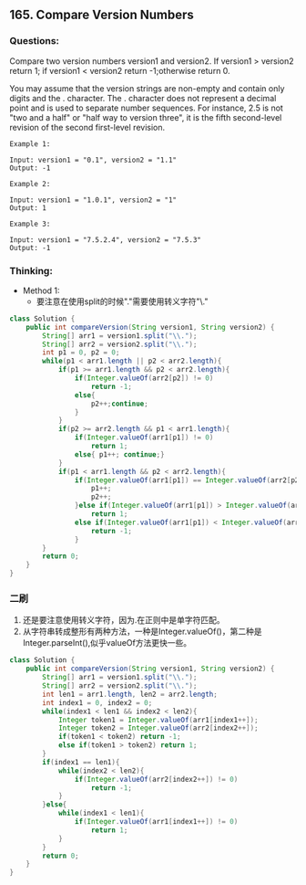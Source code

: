 ## 165. Compare Version Numbers

### Questions:
Compare two version numbers version1 and version2.
If version1 > version2 return 1; if version1 < version2 return -1;otherwise return 0.

You may assume that the version strings are non-empty and contain only digits and the . character.
The . character does not represent a decimal point and is used to separate number sequences.
For instance, 2.5 is not "two and a half" or "half way to version three", it is the fifth second-level revision of the second first-level revision.

```
Example 1:

Input: version1 = "0.1", version2 = "1.1"
Output: -1

Example 2:

Input: version1 = "1.0.1", version2 = "1"
Output: 1

Example 3:

Input: version1 = "7.5.2.4", version2 = "7.5.3"
Output: -1
```


### Thinking:
* Method 1:
	* 要注意在使用split的时候"."需要使用转义字符"\\."
```Java
class Solution {
    public int compareVersion(String version1, String version2) {
        String[] arr1 = version1.split("\\.");
        String[] arr2 = version2.split("\\.");
        int p1 = 0, p2 = 0;
        while(p1 < arr1.length || p2 < arr2.length){
            if(p1 >= arr1.length && p2 < arr2.length){
                if(Integer.valueOf(arr2[p2]) != 0)
                    return -1;
                else{
                    p2++;continue;
                }
            }
            if(p2 >= arr2.length && p1 < arr1.length){
                if(Integer.valueOf(arr1[p1]) != 0)
                    return 1;
                else{ p1++; continue;}
            }
            if(p1 < arr1.length && p2 < arr2.length){
                if(Integer.valueOf(arr1[p1]) == Integer.valueOf(arr2[p2])){
                    p1++;
                    p2++;
                }else if(Integer.valueOf(arr1[p1]) > Integer.valueOf(arr2[p2]))
                    return 1;
                else if(Integer.valueOf(arr1[p1]) < Integer.valueOf(arr2[p2]))
                    return -1;
                }
        }
        return 0;
    }
}
```

### 二刷
1. 还是要注意使用转义字符，因为.在正则中是单字符匹配。
2. 从字符串转成整形有两种方法，一种是Integer.valueOf()，第二种是Integer.parseInt(),似乎valueOf方法更快一些。
```Java
class Solution {
    public int compareVersion(String version1, String version2) {
        String[] arr1 = version1.split("\\.");        
        String[] arr2 = version2.split("\\.");
        int len1 = arr1.length, len2 = arr2.length;
        int index1 = 0, index2 = 0;
        while(index1 < len1 && index2 < len2){
            Integer token1 = Integer.valueOf(arr1[index1++]);
            Integer token2 = Integer.valueOf(arr2[index2++]);
            if(token1 < token2) return -1;
            else if(token1 > token2) return 1;
        }
        if(index1 == len1){
            while(index2 < len2){
                if(Integer.valueOf(arr2[index2++]) != 0)
                    return -1;
            }
        }else{
            while(index1 < len1){
                if(Integer.valueOf(arr1[index1++]) != 0)
                    return 1;
            }
        }
        return 0;
    }
}
```
